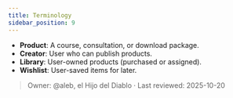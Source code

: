 ```yaml
---
title: Terminology
sidebar_position: 9
---
```


- **Product**: A course, consultation, or download package.
- **Creator**: User who can publish products.
- **Library**: User-owned products (purchased or assigned).
- **Wishlist**: User-saved items for later.



> Owner: @aleb, el Hijo del Diablo · Last reviewed: 2025-10-20
